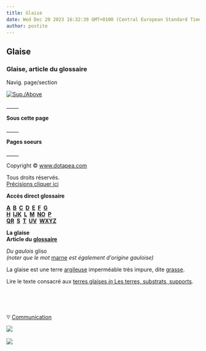 ```yaml
---
title: Glaise
date: Wed Dec 20 2023 16:32:39 GMT+0100 (Central European Standard Time)
author: postite
---
```


## Glaise
### Glaise, article du glossaire
 Navig. page/section

[![Sup./Above](_derived/up_cmp_themenoir010_up.gif)](g.html)

\_\_\_\_\_

**Sous cette page**

\_\_\_\_\_

**Pages soeurs**

\_\_\_\_\_

Copyright © www.dotapea.com

Tous droits réservés.  
[Précisions cliquer ici](droitscopie.html)

**Accès direct glossaire**

**[A](a.html)  [B](b.html)  [C](c.html)  [D](d.html)  [E](e.html)  [F](f.html)  [G](g.html)  
[H](h.html)  [IJK](ijk.html)  [L](l.html)  [M](m.html)  [NO](no.html)  [P](p.html)  
[QR](qr.html)  [S](s.html)  [T](t.html)  [UV](uv.html)  [WXYZ](wxyz.html)**

**La glaise  
Article du [glossaire](glossaire.html)**

_Du gaulois_ gliso  
_(noter que le mot_ [marne](marne.html) _est également d'origine gauloise)_

La glaise est une terre [argileuse](argile.html) imperméable très impure, dite [grasse](gras.html).

Lire le texte consacré aux [terres glaises _in_ Les terres, substrats, supports](terressupports.html#lesterresglaises).



 

 ![](images/transparent122x1.gif)

![](images/flechebas.gif) [Communication](http://www.artrealite.com/annonceurs.htm) 

[![](https://cbonvin.fr/sites/regie.artrealite.com/visuels/campagne1.png)](index-2.html#20131014)

![](https://cbonvin.fr/sites/regie.artrealite.com/visuels/campagne2.png)